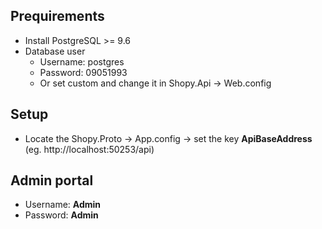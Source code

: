 ## Prequirements

* Install PostgreSQL >= 9.6
* Database user
  * Username: postgres
  * Password: 09051993
  * Or set custom and change it in Shopy.Api -> Web.config

## Setup

* Locate the Shopy.Proto -> App.config -> set the key **ApiBaseAddress** (eg. http://localhost:50253/api)

## Admin portal

* Username: **Admin**
* Password: **Admin**
